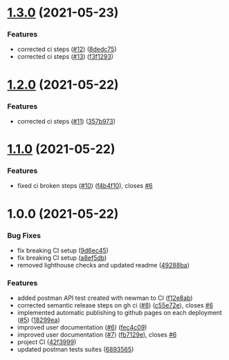 # [1.3.0](https://github.com/vickywane/ambianic-subscriptions/compare/v1.2.0...v1.3.0) (2021-05-23)


### Features

* corrected ci steps ([#12](https://github.com/vickywane/ambianic-subscriptions/issues/12)) ([8dedc75](https://github.com/vickywane/ambianic-subscriptions/commit/8dedc758437f3a097f11b3e88876061adedb0ddf))
* corrected ci steps ([#13](https://github.com/vickywane/ambianic-subscriptions/issues/13)) ([f3f1293](https://github.com/vickywane/ambianic-subscriptions/commit/f3f129391e01d22feb9a8b1f4bf928e65f1d77f3))

# [1.2.0](https://github.com/vickywane/ambianic-subscriptions/compare/v1.1.0...v1.2.0) (2021-05-22)


### Features

* corrected ci steps ([#11](https://github.com/vickywane/ambianic-subscriptions/issues/11)) ([357b973](https://github.com/vickywane/ambianic-subscriptions/commit/357b973ae8c87972229915779bbae7a992afed80))

# [1.1.0](https://github.com/vickywane/ambianic-subscriptions/compare/v1.0.0...v1.1.0) (2021-05-22)


### Features

* fixed ci broken steps ([#10](https://github.com/vickywane/ambianic-subscriptions/issues/10)) ([f4b4f10](https://github.com/vickywane/ambianic-subscriptions/commit/f4b4f108763669940079dc334dfed67cf62ca90c)), closes [#6](https://github.com/vickywane/ambianic-subscriptions/issues/6)

# 1.0.0 (2021-05-22)


### Bug Fixes

* fix breaking CI setup ([9d6ec45](https://github.com/vickywane/ambianic-subscriptions/commit/9d6ec455276c65811a21f599448b5deec9a5caf7))
* fix breaking CI setup ([a8ef5db](https://github.com/vickywane/ambianic-subscriptions/commit/a8ef5db11754950b5706e801fdbb31a34a6475ca))
* removed lighthouse checks and updated readme ([49288ba](https://github.com/vickywane/ambianic-subscriptions/commit/49288baf78e296b0fe6c135a312fbafd71bc9640))


### Features

* added postman API test created with newman to CI ([f12e8ab](https://github.com/vickywane/ambianic-subscriptions/commit/f12e8abd0a63631794d6fdd422c11e8348b93947))
* corrected semantic release steps on gh ci ([#8](https://github.com/vickywane/ambianic-subscriptions/issues/8)) ([c55e72e](https://github.com/vickywane/ambianic-subscriptions/commit/c55e72e732307ecd79741d9396d6071276b5a537)), closes [#6](https://github.com/vickywane/ambianic-subscriptions/issues/6)
* implemented automatic publishing to github pages on each deployment ([#5](https://github.com/vickywane/ambianic-subscriptions/issues/5)) ([18299ea](https://github.com/vickywane/ambianic-subscriptions/commit/18299ea94cb35f3e7d38d47dd7b3e8b633972598))
* improved user documentation ([#6](https://github.com/vickywane/ambianic-subscriptions/issues/6)) ([fec4c09](https://github.com/vickywane/ambianic-subscriptions/commit/fec4c09867958f226c1bf8b66b732e0e68fc1d9d))
* improved user documentation ([#7](https://github.com/vickywane/ambianic-subscriptions/issues/7)) ([fb7129e](https://github.com/vickywane/ambianic-subscriptions/commit/fb7129e3ded828ad51e8440a433262f85c99db4f)), closes [#6](https://github.com/vickywane/ambianic-subscriptions/issues/6)
* project CI ([42f3999](https://github.com/vickywane/ambianic-subscriptions/commit/42f39991a24221bc451944bf6f3f985ecd7ca0e7))
* updated postman tests suites ([6893565](https://github.com/vickywane/ambianic-subscriptions/commit/6893565ab429ca5d4aca4c446871536c34e95cad))
